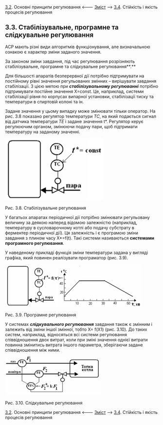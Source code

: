 [3.2](3_2.md). Основні принципи регулювання <--- [Зміст](README.md) --> [3.4](3_4.md). Стійкість і якість процесів регулювання

## 3.3. Стабілізувальне, програмне та слідкувальне регулювання

АСР мають різні види алгоритмів функціонування, але визначальною ознакою є характер зміни заданого значення. 

За законом зміни завдання, під час регулювання розрізняють стабілізувальне, програмне та слідкувальне регулювання**.**

Для більшості апаратів безперервної дії потрібно підтримувати на постійному рівні значення регульованих змінних – вирішувати завдання стабілізації. З цією метою при ***стабілізувальному регулюванні*** потрібно підтримувати постійне значення Х=const. Це, наприклад, системи стабілізації рівня по корпусах випарної установки, стабілізації тиску та температури в спиртовій колоні та ін. 

Задане значення у цьому випадку може змінювати тільки оператор. На рис. 3.8 показано регулятор температури *ТС*, на який подається сигнал від датчика температури *ТЕ* і задане значення t\*. Регулятор керує регулюючим органом, змінюючи подачу пари, щоб підтримати температуру на заданому значенні.

![image-20220711212228620](media3/image-20220711212228620.png)

Рис. 3.8. Стабілізувальне регулювання

У багатьох апаратах періодичної дії потрібно змінювати регульовану величину за деякою наперед відомою залежністю (наприклад, температуру в сусловарочному котлі або подачу субстрату в ферментер періодичної дії). Ця залежність і є програмою зміни завдання з плином
 часу Х\*=f(t). Такі системи називаються **системами програмного регулювання**.

У наведеному прикладі функція зміни температури задана у вигляді графіка, який повинен реалізувати програматор (рис. 3.9).

![image-20220711212244510](media3/image-20220711212244510.png)

Рис. 3.9. Програмне регулювання

У системах ***слідкувального регулювання*** завдання також є змінним і залежить від зміни іншої змінної, тобто Х= f(Х1) (рис. 3.10). До таких систем, наприклад, відносяться всі системи регулювання співвідношення двох витрат, коли при зміні значення однієї витрати повинна змінитись витрата іншого параметра, зберігаючи задане співвідношення між ними.

 ![image-20220711212322188](media3/image-20220711212322188.png)

Рис. 3.10. Слідкувальне регулювання 



[3.2](3_2.md). Основні принципи регулювання <--- [Зміст](README.md) --> [3.4](3_4.md). Стійкість і якість процесів регулювання

